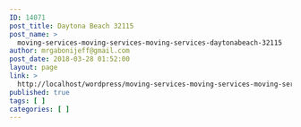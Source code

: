 ```yaml
---
ID: 14071
post_title: Daytona Beach 32115
post_name: >
  moving-services-moving-services-moving-services-daytonabeach-32115
author: mrgabonijeff@gmail.com
post_date: 2018-03-28 01:52:00
layout: page
link: >
  http://localhost/wordpress/moving-services-moving-services-moving-services-daytonabeach-32115/
published: true
tags: [ ]
categories: [ ]
---
```

